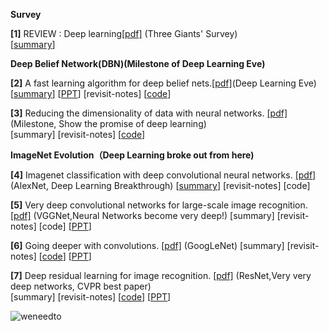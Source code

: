 
 **Survey**

**[1]** REVIEW : Deep learning[[pdf]](http://www.cs.toronto.edu/~hinton/absps/NatureDeepReview.pdf) (Three Giants' Survey)   
[[summary](https://github.com/gopala-kr/summary/blob/master/summaries/Week-1/REVIEW-Deep%20learning.md)]


**Deep Belief Network(DBN)(Milestone of Deep Learning Eve)**

**[2]** A fast learning algorithm for deep belief nets.[[pdf]](http://www.cs.toronto.edu/~hinton/absps/ncfast.pdf)(Deep Learning Eve) 
[[summary](https://github.com/gopala-kr/summary/blob/master/summaries/Week-1/A%20Fast%20Learning%20Algorithm%20for%20Deep%20Belief%20Nets.md)]  [[PPT](https://github.com/gopala-kr/summary/blob/master/summaries/Week-1/Deep_Belief_nets.pptx)]  [revisit-notes] [[code](https://github.com/albertbup/deep-belief-network)]

**[3]** Reducing the dimensionality of data with neural networks. [[pdf]](http://www.cs.toronto.edu/~hinton/science.pdf) (Milestone, Show the promise of deep learning)  
[summary] [revisit-notes] [[code](https://github.com/Cospel/rbm-ae-tf)]



**ImageNet Evolution（Deep Learning broke out from here)**

**[4]** Imagenet classification with deep convolutional neural networks. [[pdf]](http://papers.nips.cc/paper/4824-imagenet-classification-with-deep-convolutional-neural-networks.pdf) (AlexNet, Deep Learning Breakthrough) 
[[summary](https://github.com/gopala-kr/summary/blob/master/summaries/Week-1/ImageNet.md)]  [revisit-notes]  [code]


**[5]** Very deep convolutional networks for large-scale image recognition. [[pdf]](https://arxiv.org/pdf/1409.1556.pdf) (VGGNet,Neural Networks become very deep!) 
[summary]  [revisit-notes]  [code] [[PPT](https://github.com/gopala-kr/summary/blob/master/summaries/Week-1/cc3580_Simonyan.pptx)]

**[6]** Going deeper with convolutions. [[pdf]](http://www.cv-foundation.org/openaccess/content_cvpr_2015/papers/Szegedy_Going_Deeper_With_2015_CVPR_paper.pdf) (GoogLeNet) 
[summary]  [revisit-notes]  [[code](https://github.com/lim0606/caffe-googlenet-bn)] [[PPT](https://github.com/gopala-kr/summary/blob/master/summaries/Week-1/20170110033002!State_of_the_art_CNNs.pptx)]

**[7]** Deep residual learning for image recognition. [[pdf]](https://arxiv.org/pdf/1512.03385.pdf) (ResNet,Very very deep networks, CVPR best paper)  
[summary]  [revisit-notes]  [[code](https://github.com/KaimingHe/deep-residual-networks)] [[PPT](https://github.com/gopala-kr/summary/blob/master/summaries/Week-1/Hyeongseok_Deep_Residual_Learning_for_Image_Recognition.pptx)]

![weneedto](https://github.com/gopala-kr/summary/blob/master/summaries/Week-1/weneedto.JPG)

